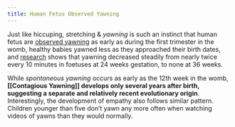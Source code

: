 ```yaml
---
title: Human Fetus Observed Yawning
---
```


Just like hiccuping, stretching & *yawning* is such an instinct that human fetus are [observed yawning](http://www.sciencedirect.com/science/article/pii/0378378282900330) as early as during the first trimester in the womb, healthy babies yawned less as they approached their birth dates, and [research](https://journals.plos.org/plosone/article?id=10.1371/journal.pone.0050569) shows that yawning decreased steadily from nearly twice every 10 minutes in foetuses at 24 weeks gestation, to none at 36 weeks.

While *spontaneous yawning* occurs as early as the 12th week in the womb, **[[Contagious Yawning]] develops only several years after birth, suggesting a separate and relatively recent evolutionary origin**. Interestingly, the development of empathy also follows similar pattern. Children younger than five don’t yawn any more often when watching videos of yawns than they would normally.
